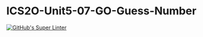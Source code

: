 # ICS2O-Unit5-07-GO-Guess-Number
[![GitHub's Super Linter](https://github.com/haokai-li/ICS2O-Unit5-07-GO-Guess-Number/workflows/GitHub's%20Super%20Linter/badge.svg)](https://github.com/haokai-li/ICS2O-Unit5-07-GO-Guess-Number/actions)